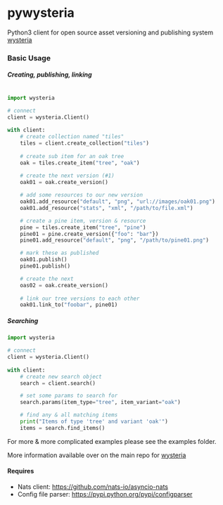 # pywysteria

Python3 client for open source asset versioning and publishing system [wysteria](https://github.com/voidshard/wysteria)


### Basic Usage
##### Creating, publishing, linking
```python

import wysteria

# connect
client = wysteria.Client()
    
with client:
    # create collection named "tiles"    
    tiles = client.create_collection("tiles")
    
    # create sub item for an oak tree
    oak = tiles.create_item("tree", "oak")
    
    # create the next version (#1)
    oak01 = oak.create_version()

    # add some resources to our new version
    oak01.add_resource("default", "png", "url://images/oak01.png")
    oak01.add_resource("stats", "xml", "/path/to/file.xml")

    # create a pine item, version & resource
    pine = tiles.create_item("tree", "pine")
    pine01 = pine.create_version({"foo": "bar"})
    pine01.add_resource("default", "png", "/path/to/pine01.png")

    # mark these as published
    oak01.publish()
    pine01.publish()

    # create the next 
    oas02 = oak.create_version()
    
    # link our tree versions to each other
    oak01.link_to("foobar", pine01)
```    

##### Searching
```python
import wysteria

# connect
client = wysteria.Client()
    
with client:
    # create new search object
    search = client.search()

    # set some params to search for
    search.params(item_type="tree", item_variant="oak")

    # find any & all matching items
    print("Items of type 'tree' and variant 'oak'")
    items = search.find_items()
```

For more & more complicated examples please see the examples folder. 

More information available over on the main repo for [wysteria](https://github.com/voidshard/wysteria)



#### Requires

- Nats client: https://github.com/nats-io/asyncio-nats
- Config file parser: https://pypi.python.org/pypi/configparser
